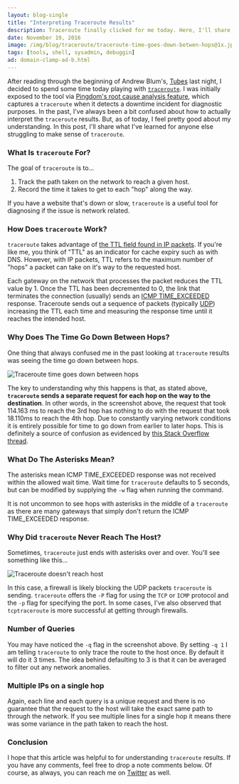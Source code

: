 ```yaml
---
layout: blog-single
title: "Interpreting Traceroute Results"
description: Traceroute finally clicked for me today. Here, I'll share what I learned along the way.
date: November 19, 2016
image: /img/blog/traceroute/traceroute-time-goes-down-betwen-hops@1x.jpg
tags: [tools, shell, sysadmin, debuggin]
ad: domain-clamp-ad-b.html
---
```


After reading through the beginning of Andrew Blum's, [Tubes](https://www.amazon.com/Tubes-Journey-Internet-Andrew-Blum/dp/0061994952) last night, I decided to spend some time today playing with [`traceroute`](https://en.wikipedia.org/wiki/Traceroute). I was initially exposed to the tool via [Pingdom's root cause analysis feature](https://www.pingdom.com/resources/tutorials/downtime-root-cause), which captures a `traceroute` when it detects a downtime incident for diagnostic purposes. In the past, I've always been a bit confused about how to actually interpret the `traceroute` results. But, as of today, I feel pretty good about my understanding. In this post, I'll share what I've learned for anyone else struggling to make sense of `traceroute`.

<!-- excerpt_separator -->

### What Is `traceroute` For?

The goal of `traceroute` is to... 

1. Track the path taken on the network to reach a given host.
2. Record the time it takes to get to each "hop" along the way. 

If you have a website that's down or slow, `traceroute` is a useful tool for diagnosing if the issue is network related.

### How Does `traceroute` Work?

`traceroute` takes advantage of [the TTL field found in IP packets](https://en.wikipedia.org/wiki/Time_to_live#IP_packets). If you're like me, you think of "TTL" as an indicator for cache expiry such as with DNS. However, with IP packets, TTL refers to the maximum number of "hops" a packet can take on it's way to the requested host. 

Each gateway on the network that processes the packet reduces the TTL value by 1. Once the TTL has been decremented to 0, the link that terminates the connection (usually) sends an [ICMP TIME_EXCEEDED](https://en.wikipedia.org/wiki/Internet_Control_Message_Protocol#Time_exceeded) response. Traceroute sends out a sequence of packets (typically [UDP](https://en.wikipedia.org/wiki/Internet_Control_Message_Protocol#Time_exceeded)) increasing the TTL each time and measuring the response time until it reaches the intended host.

### Why Does The Time Go Down Between Hops?

One thing that always confused me in the past looking at `traceroute` results was seeing the time go down between hops.

<img
  class="rounded shadow"
  src="/img/blog/traceroute/traceroute-time-goes-down-betwen-hops@1x.jpg"
  srcset="/img/blog/traceroute/traceroute-time-goes-down-betwen-hops@1x.jpg 1x, /img/blog/traceroute/traceroute-time-goes-down-betwen-hops@2x.jpg 2x"
  alt="Traceroute time goes down between hops">

The key to understanding why this happens is that, as stated above, **`traceroute` sends a separate request for each hop on the way to the destination**. In other words, in the screenshot above, the request that took 114.163 ms to reach the 3rd hop has nothing to do with the request that took 18.110ms to reach the 4th hop. Due to constantly varying network conditions it is entirely possible for time to go down from earlier to later hops. This is definitely a source of confusion as evidenced by [this Stack Overflow thread](http://stackoverflow.com/questions/26206811/why-do-traceroute-times-sometimes-go-down-between-hops).

### What Do The Asterisks Mean?

The asterisks mean ICMP TIME_EXCEEDED response was not received within the allowed wait time. Wait time for `traceroute` defaults to 5 seconds, but can be modified by supplying the `-w` flag when running the command. 

It is not uncommon to see hops with asterisks in the middle of a `traceroute` as there are many gateways that simply don't return the ICMP TIME_EXCEEDED response.

### Why Did `traceroute` Never Reach The Host?

Sometimes, `traceroute` just ends with asterisks over and over. You'll see something like this...

<img
  class="rounded shadow"
  src="/img/blog/traceroute/traceroute-never-reaches-host@1x.jpg"
  srcset="/img/blog/traceroute/traceroute-never-reaches-host@1x.jpg 1x, /img/blog/traceroute/traceroute-never-reaches-host@2x.jpg 2x"
  alt="Traceroute doesn't reach host">

In this case, a firewall is likely blocking the UDP packets `traceroute` is sending. `traceroute` offers the `-P` flag for using the `TCP` or `ICMP` protocol and the `-p` flag for specifying the port. In some cases, I've also observed that `tcptraceroute` is more successful at getting through firewalls.

### Number of Queries

You may have noticed the `-q` flag in the screenshot above. By setting `-q 1` I am telling `traceroute` to only trace the route to the host once. By default it will do it 3 times. The idea behind defaulting to 3 is that it can be averaged to filter out any network anomalies.

### Multiple IPs on a single hop

Again, each line and each query is a unique request and there is no guarantee that the request to the host will take the exact same path to through the network. If you see multiple lines for a single hop it means there was some variance in the path taken to reach the host.

### Conclusion

I hope that this article was helpful to for understanding `traceroute` results. If you have any comments, feel free to drop a note comments below. Of course, as always, you can reach me on [Twitter](http://twitter.com/maxpchadwick) as well.
